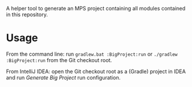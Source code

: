 A helper tool to generate an MPS project containing all modules contained in this repository.

# Usage

From the command line: run `gradlew.bat :BigProject:run` or `./gradlew :BigProject:run` from the Git checkout root.

From IntelliJ IDEA: open the Git checkout root as a (Gradle) project in IDEA and run _Generate Big Project_ run
configuration.
